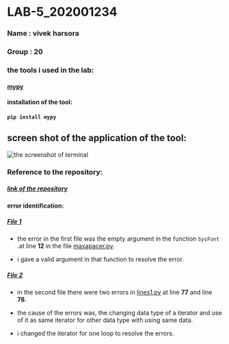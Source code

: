 # LAB-5_202001234

### Name : vivek harsora

### Group : 20

### the tools i used in the lab:

#### [mypy](https://mypy.readthedocs.io/en/stable/)

#### installation of the tool:

#### `pip install mypy`

## screen shot of the application of the tool:

![the screenshot of terminal](https://github.com/[vivek9840]/[LAB-5_202001234]/blob/[main]/202001234.png?raw=true "the screen-shot of the original test run")

### Reference to the repository:

##### [link of the repository](https://github.com/ThomasTheSpaceFox/Some-Small-python-pygame-apps)

#### error identification:

##### [File 1](https://github.com/ThomasTheSpaceFox/Some-Small-python-pygame-apps/blob/master/maxapacer.py)

- the error in the first file was the empty argument in the function `SysFont` .at line **12** in the file [maxapacer.py](https://github.com/ThomasTheSpaceFox/Some-Small-python-pygame-apps/blob/master/maxapacer.py).

- i gave a valid argument in that function to resolve the error.

##### [File 2](https://github.com/ThomasTheSpaceFox/Some-Small-python-pygame-apps/blob/master/lines1.py)

- in the second file there were two errors in [lines1.py](https://github.com/ThomasTheSpaceFox/Some-Small-python-pygame-apps/blob/master/lines1.py) at line **77** and line **78**.

- the cause of the errors was, the changing data type of a iterator and use of it as same iterator for other data type with using same data.

- i changed the iterator for one loop to resolve the errors.

